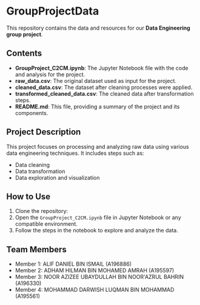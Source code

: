 # GroupProjectData

This repository contains the data and resources for our **Data Engineering group project**.

## Contents

- **GroupProject_C2CM.ipynb**: The Jupyter Notebook file with the code and analysis for the project.
- **raw_data.csv**: The original dataset used as input for the project.
- **cleaned_data.csv**: The dataset after cleaning processes were applied.
- **transformed_cleaned_data.csv**: The cleaned data after transformation steps.
- **README.md**: This file, providing a summary of the project and its components.

## Project Description

This project focuses on processing and analyzing raw data using various data engineering techniques. It includes steps such as:
- Data cleaning
- Data transformation
- Data exploration and visualization

## How to Use

1. Clone the repository:
2. Open the `GroupProject_C2CM.ipynb` file in Jupyter Notebook or any compatible environment.
3. Follow the steps in the notebook to explore and analyze the data.

## Team Members

- Member 1: ALIF DANIEL BIN ISMAIL (A196886)
- Member 2: ADHAM HILMAN BIN MOHAMED AMRAH (A195597)
- Member 3: NOOR AZIZEE UBAYDULLAH BIN NOOR'AZRUL BAHRIN (A196330)
- Member 4: MOHAMMAD DARWISH LUQMAN BIN MOHAMMAD (A195561)
